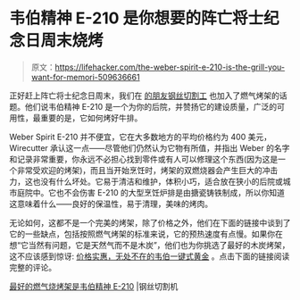 # 韦伯精神 E-210 是你想要的阵亡将士纪念日周末烧烤

> 原文：<https://lifehacker.com/the-weber-spirit-e-210-is-the-grill-you-want-for-memori-509636661>

正好赶上阵亡将士纪念日周末，我们在 [的朋友钢丝切割工](http://thewirecutter.com/) 也加入了燃气烤架的话题。他们说韦伯精神 E-210 是一个为你的后院，并赞扬它的建设质量，广泛的可用性，最重要的是，它如何烤好牛排。



Weber Spirit E-210 并不便宜，它在大多数地方的平均价格约为 400 美元，Wirecutter 承认这一点——尽管他们仍然认为它物有所值，并指出 Weber 的名字和记录非常重要，你永远不必担心找到零件或有人可以修理这个东西(因为这是一个非常受欢迎的烤架)，而且当开始烹饪时，烤架的双燃烧器会产生巨大的冲击力，这也没有什么坏处。它易于清洁和维护，体积小巧，适合放在狭小的后院或城市庭院中。它也不会伤害 E-210 的大型烹饪炉排是由搪瓷铸铁制成，所以你知道这意味着什么——良好的保温性，易于清理，美味的烤肉。

无论如何，这都不是一个完美的烤架，除了价格之外，他们在下面的链接中谈到了它的一些缺点，包括按照燃气烤架的标准来说，它的预热速度有点慢。如果你在想“它当然有问题，它是天然气而不是木炭”，他们也为你挑选了最好的木炭烤架，这不应该感到惊讶: [价格实惠，无处不在的韦伯一键式黄金](http://thewirecutter.com/reviews/weber-one-touch-gold-best-bbq/) 。点击下面的链接阅读完整的评论。

[最好的燃气烧烤架是韦伯精神 E-210](http://thewirecutter.com/reviews/best-gas-grill-weber-spirit-e-210/) |钢丝切割机